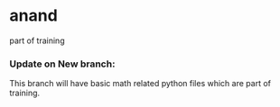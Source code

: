 # anand
part of training


### Update on New branch:

This branch will have basic math related python files which are part of training.
